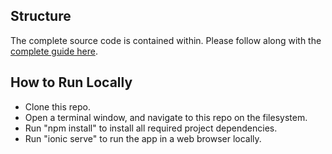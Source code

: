 
## Structure
The complete source code is contained within. Please follow along with the [complete guide here](https://ionicframework.com/docs/angular/your-first-app).

## How to Run Locally
* Clone this repo.
* Open a terminal window, and navigate to this repo on the filesystem.
* Run "npm install" to install all required project dependencies. 
* Run "ionic serve" to run the app in a web browser locally.
